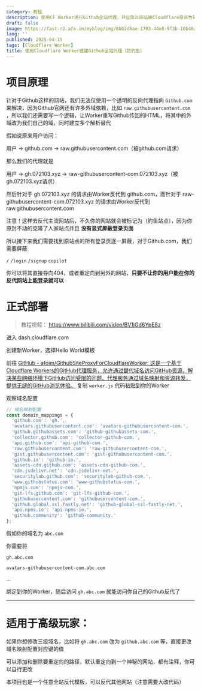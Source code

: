 ```yaml
---
category: 教程
description: 使用CF Worker进行Github全站代理，并且防止网站被Cloudflare投诉为钓鱼网站。同时这也是一个通用的二次重写反代
draft: false
image: https://fast-r2.afo.im/myblog/img/8bb2d8ae-1703-44e8-9f3b-10b46ab69913.webp
lang: ''
published: 2025-04-15
tags: [Cloudflare Worker]
title: 使用Cloudflare Worker搭建Github全站代理（防钓鱼）
---
```

# 项目原理

针对于Github这样的网站，我们无法仅使用一个透明的反向代理指向 `Github.com` 来解决，因为Github官网还有许多外域依赖，比如 `raw.githubusercontent.com` ，所以我们还需要写一个逻辑，让Worker重写Github传回的HTML，将其中的外域改为我们自己的域，同时建立多个解析替代

假如说原来用户访问：

用户 -> github.com -> raw.githubusercontent.com（被github.com请求）

那么我们的代理就是

用户 -> gh.072103.xyz -> raw-githubusercontent-com.072103.xyz（被gh.072103.xyz请求）

然后针对于 gh.072103.xyz 的请求由Worker反代到 github.com，而针对于 raw-githubusercontent-com.072103.xyz 的请求由Worker反代到 raw.githubusercontent.com

注意！这样去反代主流网站后，不久你的网站就会被标记为（钓鱼站点），因为你原封不动的克隆了人家站点并且 **没有显式屏蔽登录页面**

所以接下来我们需要找到原站点的所有登录页逐一屏蔽，对于Github.com，我们需要屏蔽

`/` `/login` `/signup` `copilot`

你可以将其直接导向404，或者重定向到另外的网站，**只要不让你的用户能在你的反代网站上能登录就可以**

# 正式部署

> 教程视频： https://www.bilibili.com/video/BV1jGd6YpE8z

进入 dash.cloudflare.com

创建新Worker，选择Hello World模板

前往 [GitHub - afoim/GithubSiteProxyForCloudflareWorker: 这是一个基于Cloudflare Workers的GitHub代理服务，允许通过替代域名访问GitHub资源，解决某些网络环境下GitHub访问受限的问题。代理服务通过域名映射和资源转发，提供无缝的GitHub浏览体验。](https://github.com/afoim/GithubSiteProxyForCloudflareWorker) 复制 `worker.js` 代码粘贴到你的Worker

观察域名配置

```js
// 域名映射配置
const domain_mappings = {
  'github.com': 'gh.',
  'avatars.githubusercontent.com': 'avatars-githubusercontent-com.',
  'github.githubassets.com': 'github-githubassets-com.',
  'collector.github.com': 'collector-github-com.',
  'api.github.com': 'api-github-com.',
  'raw.githubusercontent.com': 'raw-githubusercontent-com.',
  'gist.githubusercontent.com': 'gist-githubusercontent-com.',
  'github.io': 'github-io.',
  'assets-cdn.github.com': 'assets-cdn-github-com.',
  'cdn.jsdelivr.net': 'cdn.jsdelivr-net.',
  'securitylab.github.com': 'securitylab-github-com.',
  'www.githubstatus.com': 'www-githubstatus-com.',
  'npmjs.com': 'npmjs-com.',
  'git-lfs.github.com': 'git-lfs-github-com.',
  'githubusercontent.com': 'githubusercontent-com.',
  'github.global.ssl.fastly.net': 'github-global-ssl-fastly-net.',
  'api.npms.io': 'api-npms-io.',
  'github.community': 'github-community.'
};
```

假如你的域名为 `abc.com`

你需要将

`gh.abc.com` 

`avatars-githubusercontent-com.abc.com`

...

绑定到你的Worker，随后访问 `gh.abc.com` 就能访问你自己的Github反代了

 ---

# 适用于高级玩家：

如果你想修改三级域名，比如将 `gh.abc.com` 改为 `github.abc.com` 等，直接更改域名映射配置对应键的值

可以添加和删除要重定向的路径，默认重定向到一个神秘的网站，都有注释，你可以自行更改

本项目也是一个任意全站反代模板，可以反代其他网站（注意需要大改代码）